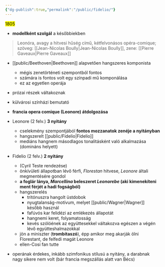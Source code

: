 ```yaml
---
{"dg-publish":true,"permalink":"/public/fidelio/"}
---
```


<mark>1805</mark>
- **modellként szolgál** a későbbiekben

> Leonóra, avagy a hitvesi hűség című, kétfelvonásos opéra-comique;
> szöveg: [[Jean-Nicolas Boully\|Jean-Nicolas Boully]], zene: [[Pierre Gaveaux\|Pierre Gaveaux]]

- [[public/Beethoven\|Beethoven]] alapvetően hangszeres komponista
	- mégis zenetörténeti szempontból fontos
	- számára is fontos volt egy színpadi mű komponálása
	- ez az egyetlen operája
- prózai részek váltakoznak
- külvárosi színházi bemutató
- **francia opera comique (Leonore) átdolgozása**

- Leonore (2 felv.) **3 nyitány**
	- cselekmény szempontjából **fontos mozzanatok zenéje a nyitányban**
	- hangszerelt [[public/Fidelio\|Fidelio]]
	- mediáns hangnem másodlagos tonalitásként való alkalmazása (domináns helyett)
- Fidelio (2 felv.) **2 nyitány**
	- (Cyril Teste rendezése)
	- önkívületi állapotban lévő férfi, *Florestan* hitvese, *Leonore* általi megmentésére gondol
	- **a foglár lánya, *Marcellina* beleszeret *Leonorebe* (aki kimenekíteni ment férjét a hadi fogságból)**
	- hangszerelés
		- tritónuszra hangolt üstdobok
		- nyugtalanság-motívum, melyet [[public/Wagner\|Wagner]] később használ
		- fafúvós kar felidézi az emlékezés állapotát
		- hangnemi keret, folyamatosság
		- kevés szólóének az együttesekkel váltakozva egészen a végén lévő együtteshalmazokkal
	- jön a miniszter (**trombitaszó**), épp amikor meg akarják ölni Florestant, de felfedi magát Leonore
	- ellen-Cosi fan tutte
- operának érdekes, inkább szimfonikus stílusú a nyitány, a darabnak nagy sikere nem volt (bár francia megszállás alatt van Bécs)